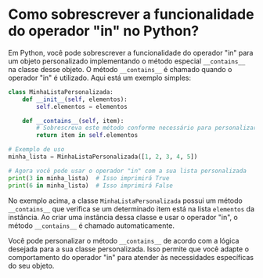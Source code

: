 # Como sobrescrever a funcionalidade do operador "in" no Python?
Em Python, você pode sobrescrever a funcionalidade do operador "in" para um objeto personalizado implementando o método especial `__contains__` na classe desse objeto. O método `__contains__` é chamado quando o operador "in" é utilizado. Aqui está um exemplo simples:

```python
class MinhaListaPersonalizada:
    def __init__(self, elementos):
        self.elementos = elementos

    def __contains__(self, item):
        # Sobrescreva este método conforme necessário para personalizar o comportamento do operador "in"
        return item in self.elementos

# Exemplo de uso
minha_lista = MinhaListaPersonalizada([1, 2, 3, 4, 5])

# Agora você pode usar o operador "in" com a sua lista personalizada
print(3 in minha_lista)  # Isso imprimirá True
print(6 in minha_lista)  # Isso imprimirá False
```

No exemplo acima, a classe `MinhaListaPersonalizada` possui um método `__contains__` que verifica se um determinado item está na lista `elementos` da instância. Ao criar uma instância dessa classe e usar o operador "in", o método `__contains__` é chamado automaticamente.

Você pode personalizar o método `__contains__` de acordo com a lógica desejada para a sua classe personalizada. Isso permite que você adapte o comportamento do operador "in" para atender às necessidades específicas do seu objeto.
